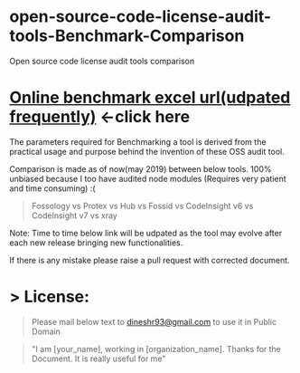 # open-source-code-license-audit-tools-Benchmark-Comparison
Open source code license audit tools comparison

# [Online  benchmark excel url(udpated frequently)](https://docs.google.com/spreadsheets/d/1YxF4dPbENRqbEKHx6xeKHnCJUs9fmW13Ye0qXi8CCCc) <-click here


The parameters required for Benchmarking a tool is derived from the practical usage and purpose behind the invention of these OSS audit tool.

Comparison is made as of now(may 2019) between below tools. 100% unbiased because I too have audited node modules (Requires very patient and time consuming) :(

>Fossology vs Protex vs Hub vs Fossid vs CodeInsight v6 vs CodeInsight v7 vs xray

Note: Time to time below link will be udpated as the tool may evolve after each new release bringing new functionalities.


If there is any mistake please raise a pull request with corrected document.

# > License: 
> Please mail below text to dineshr93@gmail.com to use it in Public Domain

> "I am [your_name], working in [organization_name]. Thanks for the Document. It is really useful for me"






